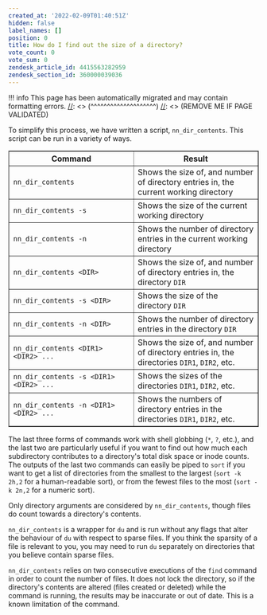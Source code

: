 ```yaml
---
created_at: '2022-02-09T01:40:51Z'
hidden: false
label_names: []
position: 0
title: How do I find out the size of a directory?
vote_count: 0
vote_sum: 0
zendesk_article_id: 4415563282959
zendesk_section_id: 360000039036
---
```



[//]: <> (REMOVE ME IF PAGE VALIDATED)
[//]: <> (vvvvvvvvvvvvvvvvvvvv)
!!! info
    This page has been automatically migrated and may contain formatting errors.
[//]: <> (^^^^^^^^^^^^^^^^^^^^)
[//]: <> (REMOVE ME IF PAGE VALIDATED)
<p>To simplify this process, we have written a script, <code>nn_dir_contents</code>. This script can be run in a variety of ways.</p>
<table style="border-collapse: collapse; width: 100%;" border="1">
<tbody>
<tr>
<th style="width: 50%;">Command</th>
<th style="width: 50%;">Result</th>
</tr>
<tr>
<td style="width: 50%;"><code>nn_dir_contents</code></td>
<td style="width: 50%;">Shows the size of, and number of directory entries in, the current working directory</td>
</tr>
<tr>
<td style="width: 50%;"><code>nn_dir_contents -s</code></td>
<td style="width: 50%;">Shows the size of the current working directory</td>
</tr>
<tr>
<td style="width: 50%;"><code>nn_dir_contents -n</code></td>
<td style="width: 50%;">Shows the number of directory entries in the current working directory</td>
</tr>
<tr>
<td style="width: 50%;"><code>nn_dir_contents &lt;DIR&gt;</code></td>
<td style="width: 50%;">Shows the size of, and number of directory entries in, the directory <code>DIR</code>
</td>
</tr>
<tr>
<td style="width: 50%;"><code>nn_dir_contents -s &lt;DIR&gt;</code></td>
<td style="width: 50%;">Shows the size of the directory <code>DIR</code>
</td>
</tr>
<tr>
<td style="width: 50%;"><code>nn_dir_contents -n &lt;DIR&gt;</code></td>
<td style="width: 50%;">Shows the number of directory entries in the directory <code>DIR</code>
</td>
</tr>
<tr>
<td style="width: 50%;"><code>nn_dir_contents &lt;DIR1&gt; &lt;DIR2&gt; ...</code></td>
<td style="width: 50%;">Shows the size of, and number of directory entries in, the directories <code>DIR1</code>, <code>DIR2</code>, etc.</td>
</tr>
<tr>
<td style="width: 50%;"><code>nn_dir_contents -s &lt;DIR1&gt; &lt;DIR2&gt; ...</code></td>
<td style="width: 50%;">Shows the sizes of the directories <code>DIR1</code>, <code>DIR2</code>, etc.</td>
</tr>
<tr>
<td style="width: 50%;"><code>nn_dir_contents -n &lt;DIR1&gt; &lt;DIR2&gt; ...</code></td>
<td style="width: 50%;">Shows the numbers of directory entries in the directories <code>DIR1</code>, <code>DIR2</code>, etc.</td>
</tr>
</tbody>
</table>
<p>The last three forms of commands work with shell globbing (<code>*</code>, <code>?</code>, etc.), and the last two are particularly useful if you want to find out how much each subdirectory contributes to a directory's total disk space or inode counts. The outputs of the last two commands can easily be piped to <code>sort</code> if you want to get a list of directories from the smallest to the largest (<code>sort -k 2h,2</code> for a human-readable sort), or from the fewest files to the most (<code>sort -k 2n,2</code> for a numeric sort).</p>
<p>Only directory arguments are considered by <code>nn_dir_contents</code>, though files do count towards a directory's contents.</p>
<p><code>nn_dir_contents</code> is a wrapper for <code>du</code> and is run without any flags that alter the behaviour of <code>du</code> with respect to sparse files. If you think the sparsity of a file is relevant to you, you may need to run <code>du</code> separately on directories that you believe contain sparse files.</p>
<p><code>nn_dir_contents</code> relies on two consecutive executions of the <code>find</code> command in order to count the number of files. It does not lock the directory, so if the directory's contents are altered (files created or deleted) while the command is running, the results may be inaccurate or out of date. This is a known limitation of the command.</p>